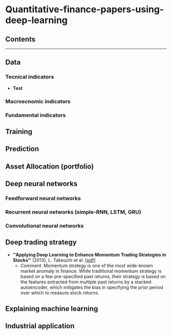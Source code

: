 # Quantitative-finance-papers-using-deep-learning

## Contents

***

## Data
### Tecnical indicators
- **Test**
### Macroecnomic indicators

### Fundamental indicators

## Training

## Prediction

## Asset Allocation (portfolio)

## Deep neural networks
### Feedforward neural networks

### Recurrent neural networks (simple-RNN, LSTM, GRU)

### Convolutional neural networks

## Deep trading strategy
- **''Applying Deep Learning to Enhance Momentum Trading Strategies in Stocks''** (2013), L. Takeuchi et al. [[pdf]](http://cs229.stanford.edu/proj2013/TakeuchiLee-ApplyingDeepLearningToEnhanceMomentumTradingStrategiesInStocks.pdf)
  + Comment: Momentum strategy is one of the most wide-known market anomaly in finance. While traditional momentum strategy is based on a few pre-specified past returns, their strategy is based on the features extracted from multiple past returns by a stacked autoencoder, which mitigates the bias in specifying the prior period over which to measure stock returns.

## Explaining machine learning
## Industrial application
